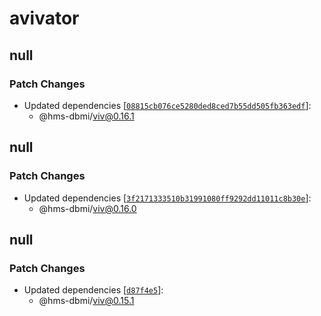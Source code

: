 # avivator

## null

### Patch Changes

- Updated dependencies [[`08815cb076ce5280ded8ced7b55dd505fb363edf`](https://github.com/hms-dbmi/viv/commit/08815cb076ce5280ded8ced7b55dd505fb363edf)]:
  - @hms-dbmi/viv@0.16.1

## null

### Patch Changes

- Updated dependencies [[`3f2171333510b31991080ff9292dd11011c8b30e`](https://github.com/hms-dbmi/viv/commit/3f2171333510b31991080ff9292dd11011c8b30e)]:
  - @hms-dbmi/viv@0.16.0

## null

### Patch Changes

- Updated dependencies [[`d87f4e5`](https://github.com/hms-dbmi/viv/commit/d87f4e55fff402f607f517d79faddbc46009aa2f)]:
  - @hms-dbmi/viv@0.15.1
